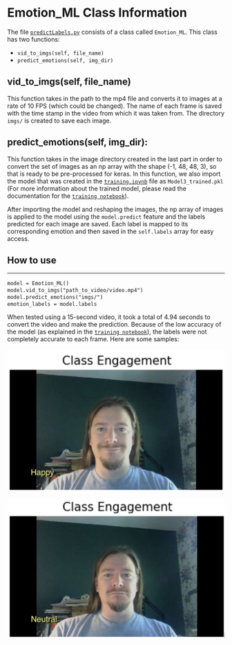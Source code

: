 # Emotion_ML Class Information

The file [`predictLabels.py`](https://github.com/AmaniN16/Cue-Cetera/blob/main/ModelControl/predictLabels.py) consists of a class called `Emotion_ML`. This class has two functions:
- `vid_to_imgs(self, file_name)`
- `predict_emotions(self, img_dir)`

## vid_to_imgs(self, file_name)
This function takes in the path to the mp4 file and converts it to images at a rate of 10 FPS (which could be changed). The name of each frame is saved with the time stamp in the video from which it was taken from. The directory `imgs/` is created to save each image.

## predict_emotions(self, img_dir):
This function takes in the image directory created in the last part in order to convert the set of images as an np array with the shape (-1, 48, 48, 3), so that is ready to be pre-processed for keras. In this function, we also import the model that was created in the [`training.ipynb`](https://github.com/AmaniN16/Cue-Cetera/blob/main/ModelControl/training/training.ipynb) file as `Model3_trained.pkl` (For more information about the trained model, please read the documentation for the [`training notebook`](https://github.com/AmaniN16/Cue-Cetera/tree/main/ModelControl/training)).

After importing the model and reshaping the images, the np array of images is applied to the model using the `model.predict` feature and the labels predicted for each image are saved. Each label is mapped to its corresponding emotion and then saved in the `self.labels` array for easy access. 

## How to use
---
```
model = Emotion_ML()
model.vid_to_imgs("path_to_video/video.mp4")
model.predict_emotions("imgs/")
emotion_labels = model.labels
```

When tested using a 15-second video, it took a total of 4.94 seconds to convert the video and make the prediction. Because of the low accuracy of the model (as explained in the [`training notebook`](https://github.com/AmaniN16/Cue-Cetera/tree/main/ModelControl/training)), the labels were not completely accurate to each frame. Here are some samples:

![sample1](https://github.com/AmaniN16/Cue-Cetera/blob/main/ModelControl/readme_imgs/pre_1.PNG)

![sample2](https://github.com/AmaniN16/Cue-Cetera/blob/main/ModelControl/readme_imgs/pre_2.PNG)

